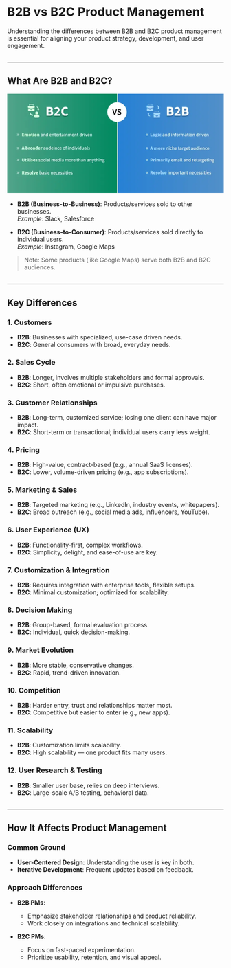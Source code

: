 <style>
  hr.section-break {
    border: none;
    height: 3px;
    background: linear-gradient(to right, #4b6cb7, #182848);
    margin: 40px 0;
    border-radius: 2px;
  }

  hr.topic-divider {
    border: none;
    height: 1.5px;
    background-color: #888;
    margin: 30px 0;
    opacity: 0.6;
  }

  hr.soft-line {
    border: none;
    height: 1px;
    background-color: #ccc;
    margin: 20px 0;
    opacity: 0.5;
  }
</style>

# B2B vs B2C Product Management

Understanding the differences between B2B and B2C product management is essential for aligning your product strategy, development, and user engagement.

<hr class="topic-divider">

## What Are B2B and B2C?

![diff](Images/b2b.png)

- **B2B (Business-to-Business)**: Products/services sold to other businesses.  
  _Example_: Slack, Salesforce  

- **B2C (Business-to-Consumer)**: Products/services sold directly to individual users.  
  _Example_: Instagram, Google Maps  

> Note: Some products (like Google Maps) serve both B2B and B2C audiences.

<hr class="topic-divider">

## Key Differences

### 1. Customers
- **B2B**: Businesses with specialized, use-case driven needs.  
- **B2C**: General consumers with broad, everyday needs.

### 2. Sales Cycle
- **B2B**: Longer, involves multiple stakeholders and formal approvals.  
- **B2C**: Short, often emotional or impulsive purchases.

### 3. Customer Relationships
- **B2B**: Long-term, customized service; losing one client can have major impact.  
- **B2C**: Short-term or transactional; individual users carry less weight.

### 4. Pricing
- **B2B**: High-value, contract-based (e.g., annual SaaS licenses).  
- **B2C**: Lower, volume-driven pricing (e.g., app subscriptions).

### 5. Marketing & Sales
- **B2B**: Targeted marketing (e.g., LinkedIn, industry events, whitepapers).  
- **B2C**: Broad outreach (e.g., social media ads, influencers, YouTube).

### 6. User Experience (UX)
- **B2B**: Functionality-first, complex workflows.  
- **B2C**: Simplicity, delight, and ease-of-use are key.

### 7. Customization & Integration
- **B2B**: Requires integration with enterprise tools, flexible setups.  
- **B2C**: Minimal customization; optimized for scalability.

### 8. Decision Making
- **B2B**: Group-based, formal evaluation process.  
- **B2C**: Individual, quick decision-making.

### 9. Market Evolution
- **B2B**: More stable, conservative changes.  
- **B2C**: Rapid, trend-driven innovation.

### 10. Competition
- **B2B**: Harder entry, trust and relationships matter most.  
- **B2C**: Competitive but easier to enter (e.g., new apps).

### 11. Scalability
- **B2B**: Customization limits scalability.  
- **B2C**: High scalability — one product fits many users.

### 12. User Research & Testing
- **B2B**: Smaller user base, relies on deep interviews.  
- **B2C**: Large-scale A/B testing, behavioral data.

<hr class="topic-divider">

## How It Affects Product Management

### Common Ground
- **User-Centered Design**: Understanding the user is key in both.  
- **Iterative Development**: Frequent updates based on feedback.

### Approach Differences

- **B2B PMs**:
  - Emphasize stakeholder relationships and product reliability.
  - Work closely on integrations and technical scalability.

- **B2C PMs**:
  - Focus on fast-paced experimentation.
  - Prioritize usability, retention, and visual appeal.
